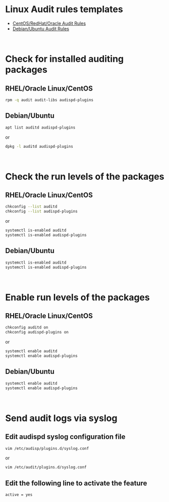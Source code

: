 # Linux Audit rules templates

- [CentOS/RedHat/Oracle Audit Rules](https://github.com/15U12U/auditd/blob/main/centos-audit.rules)
- [Debian/Ubuntu Audit Rules](https://github.com/15U12U/auditd/blob/main/ubuntu-audit.rules)

<br>

# Check for installed auditing packages
## RHEL/Oracle Linux/CentOS
```bash
rpm -q audit audit-libs audispd-plugins
```

## Debian/Ubuntu
```bash
apt list auditd audispd-plugins
```
or
```bash
dpkg -l auditd audispd-plugins
```

<br>

# Check the run levels of the packages
## RHEL/Oracle Linux/CentOS
```bash
chkconfig --list auditd
chkconfig --list audispd-plugins
```
or
```bash
systemctl is-enabled auditd
systemctl is-enabled audispd-plugins
```

## Debian/Ubuntu
```bash
systemctl is-enabled auditd
systemctl is-enabled audispd-plugins
```

<br>

# Enable run levels of the packages
## RHEL/Oracle Linux/CentOS
```bash
chkconfig auditd on
chkconfig audispd-plugins on
```
or
```bash
systemctl enable auditd
systemctl enable audispd-plugins
```

## Debian/Ubuntu
```bash
systemctl enable auditd
systemctl enable audispd-plugins
```

<br>

# Send audit logs via syslog
## Edit audispd syslog configuration file
```bash
vim /etc/audisp/plugins.d/syslog.conf
```
or
```bash
vim /etc/audit/plugins.d/syslog.conf
```

## Edit the following line to activate the feature
```
active = yes
```

